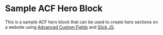 # Sample ACF Hero Block

This is a sample ACF hero block that can be used to create hero sections on a website using [Advanced Custom Fields](https://www.advancedcustomfields.com/) and [Slick JS](https://kenwheeler.github.io/slick/).
